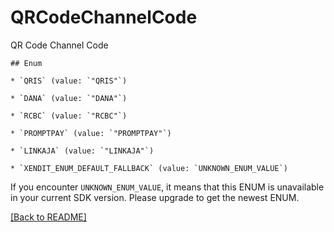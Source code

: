 # QRCodeChannelCode
QR Code Channel Code

    ## Enum
    
    * `QRIS` (value: `"QRIS"`)
    
    * `DANA` (value: `"DANA"`)
    
    * `RCBC` (value: `"RCBC"`)
    
    * `PROMPTPAY` (value: `"PROMPTPAY"`)
    
    * `LINKAJA` (value: `"LINKAJA"`)
    
    * `XENDIT_ENUM_DEFAULT_FALLBACK` (value: `UNKNOWN_ENUM_VALUE`)

If you encounter `UNKNOWN_ENUM_VALUE`, it means that this ENUM is unavailable in your current SDK version. Please upgrade to get the newest ENUM.

[[Back to README]](../../README.md)


